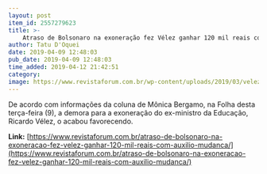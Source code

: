 ```yaml
---
layout: post
item_id: 2557279623
title: >-
    Atraso de Bolsonaro na exoneração fez Vélez ganhar 120 mil reais com auxílio-mudança
author: Tatu D'Oquei
date: 2019-04-09 12:48:03
pub_date: 2019-04-09 12:48:03
time_added: 2019-04-12 21:42:51
category: 
image: https://www.revistaforum.com.br/wp-content/uploads/2019/03/velezlula.png
---
```


De acordo com informações da coluna de Mônica Bergamo, na Folha desta terça-feira (9), a demora para a exoneração do ex-ministro da Educação, Ricardo Vélez, o acabou favorecendo.

**Link:** [https://www.revistaforum.com.br/atraso-de-bolsonaro-na-exoneracao-fez-velez-ganhar-120-mil-reais-com-auxilio-mudanca/](https://www.revistaforum.com.br/atraso-de-bolsonaro-na-exoneracao-fez-velez-ganhar-120-mil-reais-com-auxilio-mudanca/)

